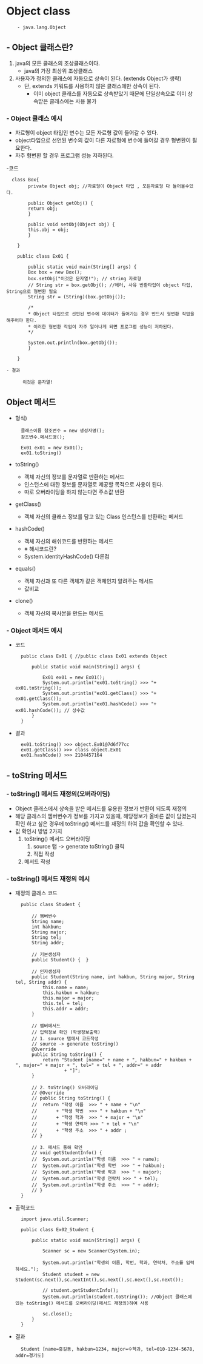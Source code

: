 # Object class

        - java.lang.Object

## - Object 클래스란?
1. java의 모든 클래스의 조상클래스이다.
    - java의 가장 최상위 조상클래스
2. 사용자가 정의한 클래스에 자동으로 상속이 된다. (extends Object가 생략)
    - 단, extends 키워드를 사용하지 않은 클래스에만 상속이 된다.
	  - 이미 object 클래스를 자동으로 상속받았기 때문에 단일상속으로 이미 상속받은 클래스에는 사용 불가

### - Object 클래스 예시
- 자료형이 object 타입인 변수는 모든 자료형 값이 들어갈 수 있다.
- object타입으로 선언된 변수의 값이 다른 자료형에 변수에 들어갈 경우 형변환이 필요한다.
- 자주 형변환 할 경우 프로그램 성능 저하된다.

-코드

	  class Box{
		    private Object obj; //자료형이 Object 타입 , 모든자료형 다 들어올수있다.

		    public Object getObj() {
			return obj;
		    }

		    public void setObj(Object obj) {
			this.obj = obj;
		    }

		}

		public class Ex01 {

		    public static void main(String[] args) {
			Box box = new Box();
			box.setObj("이것은 문자열!"); // string 자료형
			// String str = box.getObj(); //에러, 사유 반환타입이 object 타입, String으로 형변환 필요
			String str = (String)(box.getObj());

			/*
			* Object 타입으로 선언된 변수에 데이터가 들어가는 경우 반드시 형변환 작업을 해주어야 한다.
			* 이러한 형변환 작업이 자주 일어나게 되면 프로그램 성능이 저하된다.
			*/

			System.out.println(box.getObj());
		    }

		}

	- 결과

	      이것은 문자열!

## Object 메서드
- 형식) 

        클래스이름 참조변수 = new 생성자명();
        참조변수.메서드명();

        Ex01 ex01 = new Ex01();
        ex01.toString()

- toString() 
    - 객체 자신의 정보를 문자열로 반환하는 메서드
    - 인스턴스에 대한 정보를 문자열로 제공할 목적으로 사용이 된다.
    - 따로 오버라이딩을 하지 않는다면 주소값 반환

- getClass()
    - 객체 자신의 클래스 정보를 담고 있는 Class 인스턴스를 반환하는 메서드

- hashCode()
    - 객체 자신의 해쉬코드를 반환하는 메서드
    - ※ 해시코드란? 
    - System.identityHashCode() 다른점

- equals() 
	- 객체 자신과 또 다른 객체가 같은 객체인지 알려주는 메서드
    - 값비교

- clone() 
    - 객체 자신의 복사본을 만드는 메서드
     
### - Object 메서드 예시
- 코드

        public class Ex01 { //public class Ex01 extends Object

            public static void main(String[] args) {
                
                Ex01 ex01 = new Ex01();
                System.out.println("ex01.toString() >>> "+ ex01.toString());
                System.out.println("ex01.getClass() >>> "+ ex01.getClass());
                System.out.println("ex01.hashCode() >>> "+ ex01.hashCode()); // 상수값	
            }
        }

- 결과

        ex01.toString() >>> object.Ex01@7d6f77cc
        ex01.getClass() >>> class object.Ex01
        ex01.hashCode() >>> 2104457164

## - toString 메서드
### - toString() 메서드 재정의(오버라이딩)
- Object 클래스에서 상속을 받은 메서드를 유용한 정보가 반환이 되도록 재정의
- 해당 클래스의 멤버변수가 정보를 가지고 있을때, 해당정보가 올바른 값이 담겼는지 확인 하고 싶은 경우에 toString() 메서드를 재정의 하여 값을 확인할 수 있다.
- 값 확인시 방법 2가지
    1. toString() 메서드 오버라이딩
        1. source 탭 -> generate toString() 클릭
        2. 직접 작성
    2. 메서드 작성

### - toString() 메서드 재정의 예시

- 재정의 클래스 코드

        public class Student {
            
            // 멤버변수
            String name;
            int hakbun;
            String major;
            String tel;
            String addr;
            
            // 기본생성자
            public Student() {	}
            
            // 인자생성자
            public Student(String name, int hakbun, String major, String tel, String addr) {
                this.name = name;
                this.hakbun = hakbun;
                this.major = major;
                this.tel = tel;
                this.addr = addr;
            }

            // 멤버메서드
            // 입력정보 확인 (학생정보출력)
            // 1. source 탭에서 코드작성
            // source -> generate toString()
            @Override
            public String toString() {
                return "Student [name=" + name + ", hakbun=" + hakbun + ", major=" + major + ", tel=" + tel + ", addr=" + addr
                        + "]";
            }
            
            // 2. toString() 오버라이딩
            // @Override
            // public String toString() {
            //	return "학생 이름  >>> " + name + "\n"
            // 		 + "학생 학번  >>> " + hakbun + "\n"
            //		 + "학생 학과  >>> " + major + "\n"
            //		 + "학생 연락처 >>> " + tel + "\n"
            //		 + "학생 주소  >>> " + addr ;
            // }
            
            // 3. 메서드 통해 확인 
            // void getStudentInfo() {
            //	System.out.println("학생 이름  >>> " + name);
            //	System.out.println("학생 학번  >>> " + hakbun);
            //	System.out.println("학생 학과  >>> " + major);
            //	System.out.println("학생 연락처 >>> " + tel);
            //	System.out.println("학생 주소  >>> " + addr);
            // }
        }

- 출력코드

        import java.util.Scanner;

        public class Ex02_Student {

            public static void main(String[] args) {

                Scanner sc = new Scanner(System.in);
                
                System.out.println("학생의 이름, 학번, 학과, 연락처, 주소를 입력하세요.");
                Student student = new Student(sc.next(),sc.nextInt(),sc.next(),sc.next(),sc.next());

                // student.getStudentInfo(); 
                System.out.println(student.toString()); //Object 클래스에 있는 toString() 메서드를 오버라이딩(메서드 재정의)하여 사용
            
                sc.close();
            }
        }

- 결과

        Student [name=홍길동, hakbun=1234, major=수학과, tel=010-1234-5678, addr=경기도]
